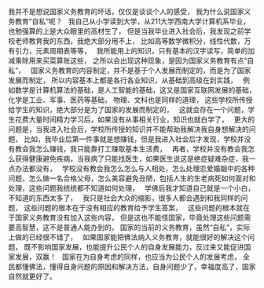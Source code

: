 我并不是想说国家义务教育的坏话，仅仅是谈谈个人的感受，
我为什么说国家义务教育“自私”呢？
&nbsp;
我自己从小学读到大学，从211大学西南大学计算机系毕业，也勉强算的上是大众眼里的高材生了，
但是当我毕业进入社会后，我发现之前学校老师教育我的东西，我绝大部分用不上，
比如高等数学微积分，线性代数，万有引力，元素周期表等等，
&nbsp;
我所能用上的知识，只有基本的汉字读写，简单的加减乘除用来买菜算账这些，
之所以会出现这种现象，是因为国家义务教育有点“自私”，
&nbsp;
国家义务教育的内容制定，并不是基于个人发展而制定的，而是为了国家发展而制定，
所以内容基本上都是各行各业知识，从基础到高级在到实践，
&nbsp;
例如数学是计算机算法的基础，是人工智能的基础，这又是国家互联网发展的基础，
化学是工业、军事、医药等基础，
物理、文科也是同样的道理，
这些学校所传授给学生的知识，绝大部分是为了国家的发展而制定的，
&nbsp;
这就会存在一个问题，学生花费大量时间精力学习后，如果没有从事相关行业，知识也就白学了，
&nbsp;
更大的问题是，当我进入社会后，学校所传授的知识并不能帮助我解决我自身想解决的问题，
比如，我毕业后第一件事就是想赚钱，但是我进入社会后才发现，学校并没有教会我怎么赚钱，我只能靠打工赚取基本生活费，
&nbsp;
再者，学校并没有教会我怎么获得健康避免疾病，当我病了只能找医生，如果医生说这是绝症疑难杂症，我一点办法都没有，
&nbsp;
学校没有教会我怎么怎么与人相处，怎么处理恋爱婚姻中的各种问题，怎么做一名合格父母，怎么美容避免丑陋，包括人生的生老病死如何面对和处理，这些问题我统统都不知道如何处理，
&nbsp;
学佛后我才知道自己就是一个小白，不知道的东西太多了，
&nbsp;
我只是社会大众的缩影，很多人都会遇到和我同样的问题，
这些问题的根本在于没有相应的教育给予学生答案，
&nbsp;
这些问题的根本就在于国家义务教育没有加入这些内容，
但是这也不能怪国家，毕竟处理这些问题需要高智慧，这不是普通人能办到的，
国家的当前的义务教育，虽然“自私”，实际上做的已经很不错了，
&nbsp;
如果国家能把佛法纳入义务教育，就能很好的解决这个问题，
既不影响国家发展，也能提升公民个人的自身发展能力，反过来又能促进国家发展，双赢！
&nbsp;
国家在为自身考虑的同样，也应当为公民个人的发展考虑，
全民都懂佛法，懂得自身问题的原因和解决方法，自身问题少了，幸福度高了，国家自然就更好了。

